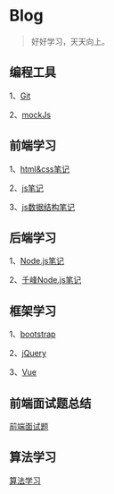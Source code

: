 # Blog

> 好好学习，天天向上。

## 编程工具

1、[Git](/blog/编程工具/Git.md)

2、[mockJs](/blog/编程工具/mockjs.md)

## 前端学习

1、[html&css笔记](/blog/前端学习/html&css.md)

2、[js笔记](/blog/前端学习/js.md)

3、[js数据结构笔记](/blog/前端学习/js数据结构.md)

## 后端学习

1、[Node.js笔记](/blog/后端学习/nodejs.md)

2、[千峰Node.js笔记](/blog/后端学习/笔记.md)

## 框架学习

1、[bootstrap](/blog/框架学习/bootstrap.md)

2、[jQuery](/blog/框架学习/jquery.md)

3、[Vue](/blog/框架学习/Vue.md)

## 前端面试题总结

[前端面试题](/blog/前端面试题/前端面试题.md)

## 算法学习

[算法学习](/blog/算法学习/算法学习.md)